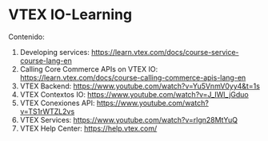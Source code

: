 # VTEX IO-Learning

Contenido:

1. Developing services: https://learn.vtex.com/docs/course-service-course-lang-en
2. Calling Core Commerce APIs on VTEX IO: https://learn.vtex.com/docs/course-calling-commerce-apis-lang-en
3. VTEX Backend: https://www.youtube.com/watch?v=Yu5VnmV0yy4&t=1s
4. VTEX Contextos IO: https://www.youtube.com/watch?v=J_IWl_jGduo
5. VTEX Conexiones API: https://www.youtube.com/watch?v=TS1rWTZL2vs
6. VTEX Services: https://www.youtube.com/watch?v=rlgn28MtYuQ
7. VTEX Help Center: https://help.vtex.com/
